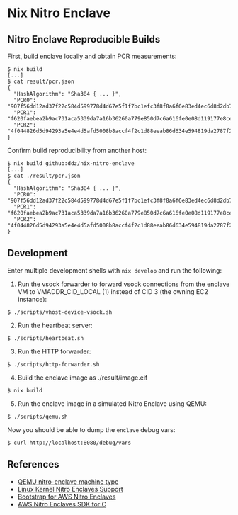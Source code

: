 # Nix Nitro Enclave

## Nitro Enclave Reproducible Builds

First, build enclave locally and obtain PCR measurements:

```
$ nix build
[...]
$ cat result/pcr.json
{
  "HashAlgorithm": "Sha384 { ... }",
  "PCR0": "907f56dd12ad37f22c584d599778d4d67e5f1f7bc1efc3f8f8a6f6e83ed4ec6d8d2db750e159d515bc876a1c662df09f",
  "PCR1": "f620faebea2b9ac731aca5339da7a16b36260a779e850d7c6a616fe0e08d119177e8ce3a8b9ff19873be021a69529627",
  "PCR2": "4f044826d5d94293a5e4e4d5afd5008b8accf4f2c1d88eeab86d634e594819da2787f2c4cc5cc2bde5bee7d859ba7a2a"
}
```

Confirm build reproducibility from another host:
```
$ nix build github:ddz/nix-nitro-enclave
[...]
$ cat ./result/pcr.json
{
  "HashAlgorithm": "Sha384 { ... }",
  "PCR0": "907f56dd12ad37f22c584d599778d4d67e5f1f7bc1efc3f8f8a6f6e83ed4ec6d8d2db750e159d515bc876a1c662df09f",
  "PCR1": "f620faebea2b9ac731aca5339da7a16b36260a779e850d7c6a616fe0e08d119177e8ce3a8b9ff19873be021a69529627",
  "PCR2": "4f044826d5d94293a5e4e4d5afd5008b8accf4f2c1d88eeab86d634e594819da2787f2c4cc5cc2bde5bee7d859ba7a2a"
}
```

## Development

Enter multiple development shells with `nix develop` and run the following:

1. Run the vsock forwarder to forward vsock connections from the enclave VM to
   VMADDR_CID_LOCAL (1) instead of CID 3 (the owning EC2 instance):
```
$ ./scripts/vhost-device-vsock.sh
```

2. Run the heartbeat server:
```
$ ./scripts/heartbeat.sh
```

3. Run the HTTP forwarder:
```
$ ./scripts/http-forwarder.sh
```

4. Build the enclave image as ./result/image.eif
```
$ nix build
```

5. Run the enclave image in a simulated Nitro Enclave using QEMU:
```
$ ./scripts/qemu.sh
```

Now you should be able to dump the `enclave` debug vars:
```
$ curl http://localhost:8080/debug/vars
```

## References
- [QEMU nitro-enclave machine type](https://www.qemu.org/docs/master/system/i386/nitro-enclave.html)
- [Linux Kernel Nitro Enclaves Support](https://www.kernel.org/doc/html/latest/virt/ne_overview.html)
- [Bootstrap for AWS Nitro Enclaves](https://github.com/aws/aws-nitro-enclaves-sdk-bootstrap)
- [AWS Nitro Enclaves SDK for C](https://github.com/aws/aws-nitro-enclaves-sdk-c)
